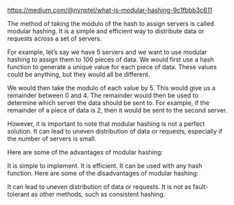 https://medium.com/@nynptel/what-is-modular-hashing-9c1fbbb3c611

The method of taking the modulo of the hash to assign servers is called modular hashing. It is a simple and efficient way to distribute data or requests across a set of servers.

For example, let’s say we have 5 servers and we want to use modular hashing to assign them to 100 pieces of data. We would first use a hash function to generate a unique value for each piece of data. These values could be anything, but they would all be different.

We would then take the modulo of each value by 5. This would give us a remainder between 0 and 4. The remainder would then be used to determine which server the data should be sent to. For example, if the remainder of a piece of data is 2, then it would be sent to the second server.

However, it is important to note that modular hashing is not a perfect solution. It can lead to uneven distribution of data or requests, especially if the number of servers is small.

Here are some of the advantages of modular hashing:

It is simple to implement.
It is efficient.
It can be used with any hash function.
Here are some of the disadvantages of modular hashing:

It can lead to uneven distribution of data or requests.
It is not as fault-tolerant as other methods, such as consistent hashing.
